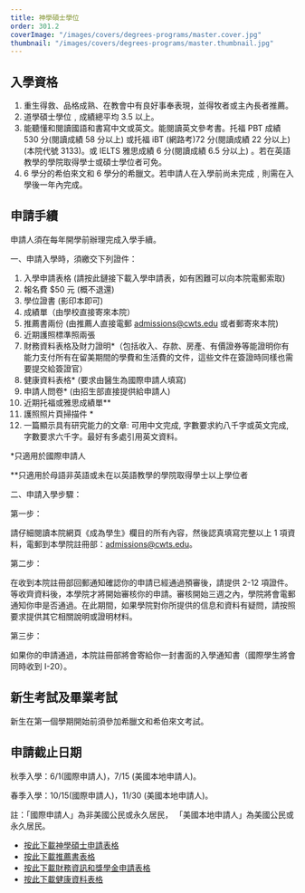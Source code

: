 ```yaml
---
title: 神學碩士學位
order: 301.2
coverImage: "/images/covers/degrees-programs/master.cover.jpg"
thumbnail: "/images/covers/degrees-programs/master.thumbnail.jpg"
---
```


## 入學資格

1. 重生得救、品格成熟、在教會中有良好事奉表現，並得牧者或主內長者推薦。
2. 道學碩士學位﹐成績總平均 3.5 以上。
3. 能聽懂和閱讀國語和書寫中文或英文。能閱讀英文參考書。托福 PBT 成績 530 分(閱讀成績 58 分以上) 或托福 iBT (網路考)72 分(閱讀成績 22 分以上) (本院代號 3133)。或 IELTS 雅思成績 6 分(閱讀成績 6.5 分以上) 。若在英語教學的學院取得學士或碩士學位者可免。
4. 6 學分的希伯來文和 6 學分的希臘文。若申請人在入學前尚未完成﹐則需在入學後一年內完成。

## 申請手續

申請人須在每年開學前辦理完成入學手續。

一、申請入學時，須繳交下列證件：

1.  入學申請表格 (請按此鏈接下載入學申請表，如有困難可以向本院電郵索取)
2.  報名費 $50 元 (概不退還)
3.  學位證書 (影印本即可)
4.  成績單（由學校直接寄來本院）
5.  推薦書兩份 (由推薦人直接電郵 admissions@cwts.edu 或者郵寄來本院)
6.  近期護照標準照兩張
7.  財務資料表格及財力證明\*（包括收入、存款、房產、有價證券等能證明你有能力支付所有在留美期間的學費和生活費的文件，這些文件在簽證時同樣也需要提交給簽證官）
8.  健康資料表格\* (要求由醫生為國際申請人填寫)
9.  申請人問卷\* (由招生部直接提供給申請人)
10. 近期托福或雅思成績單\*\*
11. 護照照片頁掃描件 \*
12. 一篇顯示具有研究能力的文章: 可用中文完成, 字數要求約八千字或英文完成, 字數要求六千字。最好有多處引用英文資料。

\*只適用於國際申請人

\*\*只適用於母語非英語或未在以英語教學的學院取得學士以上學位者

二、申請入學步驟：

第一步：

請仔細閱讀本院網頁《成為學生》欄目的所有內容，然後認真填寫完整以上 1 項資料，電郵到本學院註冊部：admissions@cwts.edu。

第二步：

在收到本院註冊部回郵通知確認你的申請已經通過預審後，請提供 2-12 項證件。等收齊資料後，本學院才將開始審核你的申請。審核開始三週之內，學院將會電郵通知你申是否通過。在此期間，如果學院對你所提供的信息和資料有疑問，請按照要求提供其它相關說明或證明材料。

第三步：

如果你的申請通過，本院註冊部將會寄給你一封書面的入學通知書（國際學生將會同時收到 I-20）。

## 新生考試及畢業考試

新生在第一個學期開始前須參加希臘文和希伯來文考試。

## 申請截止日期

秋季入學：6/1(國際申請人)，7/15 (美國本地申請人)。

春季入學：10/15(國際申請人)，11/30 (美國本地申請人)。

註：「國際申請人」為非美國公民或永久居民， 「美國本地申請人」為美國公民或永久居民。

- [按此下載神學碩士申請表格](/docs/admissions/Application-Form-ThM_111422.pdf)
- [按此下載推薦書表格](/docs/admissions/Recommendation-Form2020Fall-revised.pdf)
- [按此下載財務資訊和獎學金申請表格](/docs/admissions/Scholarship-ThM-updated-09122023v2.pdf)
- [按此下載健康資料表格](/docs/admissions/Health-History-Form-revised.pdf)
